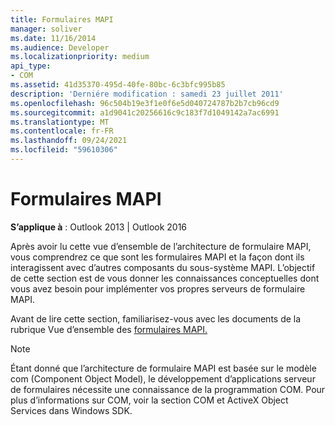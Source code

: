 ```yaml
---
title: Formulaires MAPI
manager: soliver
ms.date: 11/16/2014
ms.audience: Developer
ms.localizationpriority: medium
api_type:
- COM
ms.assetid: 41d35370-495d-40fe-80bc-6c3bfc995b85
description: 'Derniére modification : samedi 23 juillet 2011'
ms.openlocfilehash: 96c504b19e3f1e0f6e5d040724787b2b7cb96cd9
ms.sourcegitcommit: a1d9041c20256616c9c183f7d1049142a7ac6991
ms.translationtype: MT
ms.contentlocale: fr-FR
ms.lasthandoff: 09/24/2021
ms.locfileid: "59610306"
---
```

# <a name="mapi-forms"></a>Formulaires MAPI

  
  
**S’applique à** : Outlook 2013 | Outlook 2016 
  
Après avoir lu cette vue d’ensemble de l’architecture de formulaire MAPI, vous comprendrez ce que sont les formulaires MAPI et la façon dont ils interagissent avec d’autres composants du sous-système MAPI. L’objectif de cette section est de vous donner les connaissances conceptuelles dont vous avez besoin pour implémenter vos propres serveurs de formulaire MAPI.
  
Avant de lire cette section, familiarisez-vous avec les documents de la rubrique Vue d’ensemble des [formulaires MAPI.](mapi-forms-overview.md) 
  
> [!NOTE]
> Étant donné que l’architecture de formulaire MAPI est basée sur le modèle com (Component Object Model), le développement d’applications serveur de formulaires nécessite une connaissance de la programmation COM. Pour plus d’informations sur COM, voir la section COM et ActiveX Object Services dans Windows SDK. 
  

